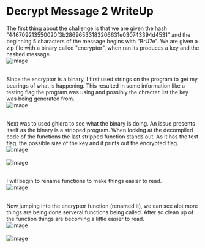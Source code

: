 # Decrypt Message 2 WriteUp

The first thing about the challenge is that we are given the hash "446709213550020f3b28696533183206631e030743394d4531" and the beginning 5 characters of the message begins with "BrU7e". We are given a zip file with a binary called "encryptor", when ran its produces a key and the hashed message.</br>
![image](https://github.com/ShadowBringer007/CTF_Repository/assets/47370367/1600d66f-3544-4b9b-8e84-3234dc1ef667) </br>
</br>

Since the encryptor is a binary, I first used strings on the program to get my bearings of what is happening. This resulted in some information like a testing flag the program was using and possibly the chracter list the key was being generated from. </br>
![image](https://github.com/ShadowBringer007/CTF_Repository/assets/47370367/f23e6e10-1d16-47af-9708-7d27a282e1cd) </br>
</br>

Next was to used ghidra to see what the binary is doing. An issue presents itself as the binary is a stripped program. When looking at the decompiled code of the functions the last stripped function stands out. As it has the test flag, the possible size of the key and it prints out the encrypted flag.</br>
![image](https://github.com/ShadowBringer007/CTF_Repository/assets/47370367/f2dd9774-8242-40bd-bc93-7804d59af836)</br>
</br>
![image](https://github.com/ShadowBringer007/CTF_Repository/assets/47370367/d954f073-1207-4cfe-9b71-3c8cc02088c5)</br>
</br>

I will begin to rename functions to make things easier to read.</br>
![image](https://github.com/ShadowBringer007/CTF_Repository/assets/47370367/af99ac14-8230-484c-be48-d437a04edbeb)</br>
</br>

Now jumping into the encryptor function (renamed it), we can see alot more things are being done serveral functions being called. After so clean up of the function things are becoming a little easier to read.</br>
![image](https://github.com/ShadowBringer007/CTF_Repository/assets/47370367/8a1f6125-bc0f-4d91-bee1-4d22f4db409d)</br>
</br>
![image](https://github.com/ShadowBringer007/CTF_Repository/assets/47370367/b4af11d2-8329-43ff-990a-05e1d8ca417f)</br>
</br>
